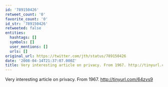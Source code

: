 ```yaml
---
id: '789150426'
retweet_count: '0'
favorite_count: '0'
id_str: '789150426'
retweeted: false
entities:
  hashtags: []
  symbols: []
  user_mentions: []
  urls: []
original_url: https://twitter.com/jth/status/789150426
date: '2008-04-14T21:37:07.000Z'
title: Very interesting article on privacy. From 1967. http://tinyurl.com/64zvs9
---
```


Very interesting article on privacy. From 1967. http://tinyurl.com/64zvs9